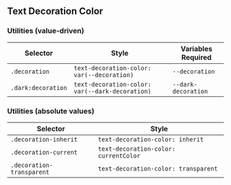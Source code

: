 ## Text Decoration Color

### Utilities (value-driven)

| Selector           | Style                                           | Variables Required  |
| ------------------ | ----------------------------------------------- | ------------------- |
| `.decoration`      | `text-decoration-color: var(--decoration)`      | `--decoration`      |
| `.dark:decoration` | `text-decoration-color: var(--dark-decoration)` | `--dark-decoration` |

### Utilities (absolute values)

| Selector                  | Style                                 |
| ------------------------- | ------------------------------------- |
| `.decoration-inherit`     | `text-decoration-color: inherit`      |
| `.decoration-current`     | `text-decoration-color: currentColor` |
| `.decoration-transparent` | `text-decoration-color: transparent`  |
